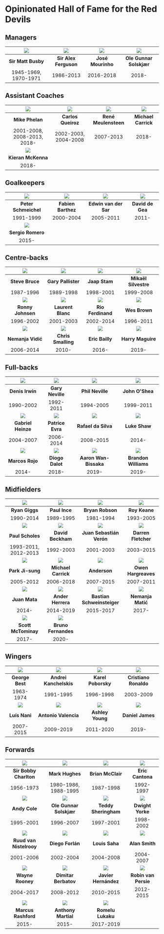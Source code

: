 # Opinionated Hall of Fame for the Red Devils

## Managers

![](managers/matt-busby.png) | ![](managers/alex-ferguson.png) | ![](managers/mourinho.png) | ![](managers/solskjaer.png)
:---------------------------:|:-------------------------------:|:--------------------------:|:-------------------------:
**Sir Matt Busby**           | **Sir Alex Ferguson**           | **José Mourinho**          | **Ole Gunnar Solskjær**
1945-1969, 1970-1971         | 1986-2013                       | 2016-2018                  | 2018-

## Assistant Coaches

![](coaches/phelan.png)      | ![](coaches/queiroz.png) | ![](coaches/meulensteen.png) | ![](coaches/carrick.png)
:---------------------------:|:------------------------:|:----------------------------:|:-----------------------:
**Mike Phelan**              | **Carlos Queiroz**       | **René Meulensteen**         | **Michael Carrick**
2001-2008, 2008-2013, 2018-  | 2002-2003, 2004-2008     | 2007-2013                    | 2018-
![](coaches/mckenna.png)     |
**Kieran McKenna**           |
2018-                        |

## Goalkeepers

![](gk/schmeichel.png)    | ![](gk/barthez.png) | ![](gk/van-der-sar.png) | ![](gk/de-gea.png)
:------------------------:|:-------------------:|:-----------------------:|:-----------------:
**Peter Schmeichel**      | **Fabien Barthez**  | **Edwin van der Sar**   | **David de Gea**
1991-1999                 | 2000-2004           | 2005-2011               | 2011-
![](gk/sergio-romero.png) |
**Sergio Romero**         |
2015-                     |

## Centre-backs

![](cb/bruce.png)   | ![](cb/pallister.png) | ![](cb/stam.png)      | ![](cb/silvestre.png)
:------------------:|:---------------------:|:---------------------:|:--------------------:
**Steve Bruce**     | **Gary Pallister**    | **Jaap Stam**         | **Mikaël Silvestre**
1987-1996           | 1989-1998             | 1998-2001             | 1999-2008
![](cb/johnsen.png) | ![](cb/blanc.png)     | ![](cb/ferdinand.png) | ![](cb/wes-brown.png)
**Ronny Johnsen**   | **Laurent Blanc**     | **Rio Ferdinand**     | **Wes Brown**
1996-2002           | 2001-2003             | 2002-2014             | 1996-2011
![](cb/vidic.png)   | ![](cb/smalling.png)  | ![](cb/bailly.png)    | ![](cb/maguire.png)
**Nemanja Vidić**   | **Chris Smalling**    | **Eric Bailly**       | **Harry Maguire**
2006-2014           | 2010-                 | 2016-                 | 2019-

## Full-backs

![](fb/irwin.png)       | ![](fb/gary-neville.png) | ![](fb/phil-neville.png) | ![](fb/o-shea.png)
:----------------------:|:------------------------:|:------------------------:|:-----------------:
**Denis Irwin**         | **Gary Neville**         | **Phil Neville**         | **John O'Shea**
1990-2002               | 1992-2011                | 1994-2005                | 1999-2011
![](fb/heinze.png)      | ![](fb/evra.png)         | ![](fb/rafael.png)       | ![](fb/shaw.png)
**Gabriel Heinze**      | **Patrice Evra**         | **Rafael da Silva**      | **Luke Shaw**
2004-2007               | 2006-2014                | 2008-2015                | 2014-
![](fb/marcos-rojo.png) | ![](fb/diogo-dalot.png)  | ![](fb/wan-bissaka.png)  | ![](fb/brandon-williams.png)
**Marcos Rojo**         | **Diogo Dalot**          | **Aaron Wan-Bissaka**    | **Brandon Williams**
2014-                   | 2018-                    | 2019-                    | 2019-

## Midfielders

![](mf/giggs.png)      | ![](mf/paul-ince.png)       | ![](mf/bryan-robson.png)   | ![](mf/roy-keane.png)
:---------------------:|:---------------------------:|:--------------------------:|:--------------------:
**Ryan Giggs**         | **Paul Ince**               | **Bryan Robson**           | **Roy Keane**
1990-2014              | 1989-1995                   | 1981-1994                  | 1993-2005
![](mf/scholes.png)    | ![](mf/beckham.png)         | ![](mf/veron.png)          | ![](mf/fletcher.png)
**Paul Scholes**       | **David Beckham**           | **Juan Sebastián Verón**   | **Darren Fletcher**
1993-2011, 2012-2013   | 1992-2003                   | 2001-2003                  | 2003-2015
![](mf/park.png)       | ![](mf/carrick.png)         | ![](mf/anderson.png)       | ![](mf/hargreaves.png)
**Park Ji-sung**       | **Michael Carrick**         | **Anderson**               | **Owen Hargreaves**
2005-2012              | 2006-2018                   | 2007-2015                  | 2007-2011
![](mf/mata.png)       | ![](mf/ander-herrera.png)   | ![](mf/schweinsteiger.png) | ![](mf/matic.png)
**Juan Mata**          | **Ander Herrera**           | **Bastian Schweinsteiger** | **Nemanja Matić**
2014-                  | 2014-2019                   | 2015-2017                  | 2017-
![](mf/mctominay.png)  | ![](mf/bruno-fernandes.png) |
**Scott McTominay**    | **Bruno Fernandes**         |
2017-                  | 2020-                       |

## Wingers

![](wingers/george-best.png)   | ![](wingers/kanchelskis.png) | ![](wingers/poborsky.png) | ![](wingers/ronaldo.png)
:-----------------------------:|:----------------------------:|:-------------------------:|:-----------------------:
**George Best**                | **Andrei Kanchelskis**       | **Karel Poborsky**        | **Cristiano Ronaldo**
1963-1974                      | 1991-1995                    | 1996-1998                 | 2003-2009
![](wingers/nani.png)          | ![](wingers/valencia.png)    | ![](wingers/young.png)    | ![](wingers/daniel-james.png)
**Luís Nani**                  | **Antonio Valencia**         | **Ashley Young**          | **Daniel James**
2007-2015                      | 2009-2019                    | 2011-2020                 | 2019-

## Forwards

![](fw/bobby-charlton.png) | ![](fw/mark-hughes.png) | ![](fw/brian-mcclair.png) | ![](fw/cantona.png)
:-------------------------:|:-----------------------:|:-------------------------:|:------------------:
**Sir Bobby Charlton**     | **Mark Hughes**         | **Brian McClair**         | **Eric Cantona**
1956-1973                  | 1980-1986, 1988-1995    | 1987-1998                 | 1992-1997
![](fw/andy-cole.png)      | ![](fw/solskjaer.png)   | ![](fw/sheringham.png)    | ![](fw/yorke.png)
**Andy Cole**              | **Ole Gunnar Solskjær** | **Teddy Sheringham**      | **Dwight Yorke**
1995-2001                  | 1996-2007               | 1997-2001                 | 1998-2002
![](fw/van-nistelrooy.png) | ![](fw/forlan.png)      | ![](fw/saha.png)          | ![](fw/alan-smith.png)
**Ruud van Nistelrooy**    | **Diego Forlán**        | **Louis Saha**            | **Alan Smith**
2001-2006                  | 2002-2004               | 2004-2008                 | 2004-2007
![](fw/rooney.png)         | ![](fw/berbatov.png)    | ![](fw/chicharito.png)    | ![](fw/van-persie.png)
**Wayne Rooney**           | **Dimitar Berbatov**    | **Javier Hernández**      | **Robin van Persie**
2004-2017                  | 2008-2012               | 2010-2015                 | 2012-2015
![](fw/rashford.png)       | ![](fw/martial.png)     | ![](fw/lukaku.png)        |
**Marcus Rashford**        | **Anthony Martial**     | **Romelu Lukaku**         |
2015-                      | 2015-                   | 2017-2019                 |
